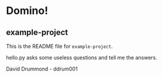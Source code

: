 # Domino!
## example-project

This is the README file for `example-project`.

hello.py asks some useless questions and tell me the answers.

David Drummond - ddrum001
